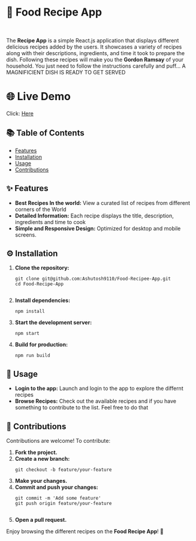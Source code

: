 <h1>🍕 Food Recipe App</h1><br />

<p>The <strong>Recipe App</strong> is a simple React.js application that displays different delicious recipes added by the users. 
It showcases a variety of recipes along with their descriptions, ingredients, and time it took to prepare the dish. Following these recipes will make you the <Strong>Gordon Ramsay</Strong> of your household. You just need to follow the instructions carefully and puff... A MAGNIFICIENT DISH IS READY TO GET SERVED
</p>

<h1>🌐 Live Demo</h1>

Click: [Here](https://food-recipee-2br4qxnsn-ashutoshs-projects-b91f7c39.vercel.app)

<h2>📚 Table of Contents</h2>

<ul>
  <li><a href="#features">Features</a></li>
  <li><a href="#installation">Installation</a></li>
  <li><a href="#usage">Usage</a></li>
  <li><a href="#contributions">Contributions</a></li>
</ul>

<h2 id="features">✨ Features</h2>
<ul>
  <li><strong>Best Recipes In the world:</strong> View a curated list of recipes from different corners of the World</li>
  <li><strong>Detailed Information:</strong> Each recipe displays the title, description, ingredients and time to cook</li>
  <li><strong>Simple and Responsive Design:</strong> Optimized for desktop and mobile screens.</li>
</ul>

<h2 id="installation">⚙️ Installation</h2>
<ol>
  <li><strong>Clone the repository:</strong>
    <pre><code>git clone git@github.com:Ashutosh9110/Food-Recipee-App.git
cd Food-Recipe-App
    </code></pre>
  </li>
  <li><strong>Install dependencies:</strong>
    <pre><code>npm install</code></pre>
  </li>
  <li><strong>Start the development server:</strong>
    <pre><code>npm start</code></pre>
  </li>
  <li><strong>Build for production:</strong>
    <pre><code>npm run build</code></pre>
  </li>
</ol>

<h2 id="usage">🚀 Usage</h2>
<ul>
  <li><strong>Login to the app:</strong> Launch and login to the app to explore the differnt recipes</li>
  <li><strong>Browse Recipes:</strong> Check out the available recipes and if you have something to contribute to the list. Feel free to do that</li>
</ul>

<h2 id="contributing">🤝 Contributions</h2>
<p>Contributions are welcome! To contribute:</p>
<ol>
  <li><strong>Fork the project.</strong></li>
  <li><strong>Create a new branch:</strong>
    <pre><code>git checkout -b feature/your-feature</code></pre>
  </li>
  <li><strong>Make your changes.</strong></li>
  <li><strong>Commit and push your changes:</strong>
    <pre><code>git commit -m 'Add some feature'
git push origin feature/your-feature
    </code></pre>
  </li>
  <li><strong>Open a pull request.</strong></li>
</ol>

<p>Enjoy browsing the different recipes on the <strong>Food Recipe App</strong>! 🍕</p>
